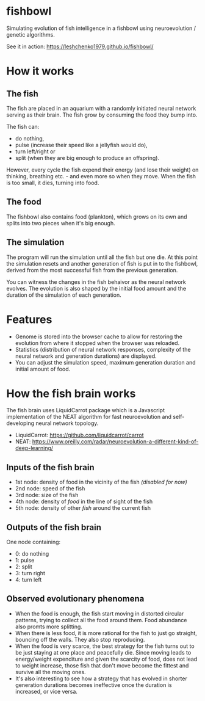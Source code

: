 # fishbowl
Simulating evolution of fish intelligence in a fishbowl using neuroevolution / genetic algorithms.

See it in action: https://leshchenko1979.github.io/fishbowl/

# How it works

## The fish
The fish are placed in an aquarium with a randomly initiated neural network serving as their brain. The fish grow by consuming the food they bump into. 

The fish can:
- do nothing, 
- pulse (increase their speed like a jellyfish would do), 
- turn left/right or 
- split (when they are big enough to produce an offspring). 

However, every cycle the fish expend their energy (and lose their weight) on thinking, breathing etc. - and even more so when they move. When the fish is too small, it dies, turning into food.

## The food

The fishbowl also contains food (plankton), which grows on its own and splits into two pieces when it's big enough.

## The simulation

The program will run the simulation until all the fish but one die. At this point the simulation resets and another generation of fish is put in to the fishbowl, derived from the most successful fish from the previous generation.

You can witness the changes in the fish behaivor as the neural network evolves. The evolution is also shaped by the initial food amount and the duration of the simulation of each generation.

# Features

- Genome is stored into the browser cache to allow for restoring the evolution from where it stopped when the browser was reloaded.
- Statistics (distribution of neural network responses, complexity of the neural network and generation durations) are displayed.
- You can adjust the simulation speed, maximum generation duration and initial amount of food.

# How the fish brain works

The fish brain uses LiquidCarrot package which is a Javascript implementation of the NEAT algorithm for fast neuroevolution and self-developing neural network topology.

- LiquidCarrot: https://github.com/liquidcarrot/carrot
- NEAT: https://www.oreilly.com/radar/neuroevolution-a-different-kind-of-deep-learning/

## Inputs of the fish brain
- 1st node: density of food in the vicinity of the fish *(disabled for now)*
- 2nd node: speed of the fish
- 3rd node: size of the fish
- 4th node: density of *food* in the line of sight of the fish
- 5th node: density of other *fish* around the current fish

## Outputs of the fish brain
One node containing:
- 0: do nothing
- 1: pulse
- 2: split
- 3: turn right
- 4: turn left

## Observed evolutionary phenomena
- When the food is enough, the fish start moving in distorted circular patterns, trying to collect all the food around them. Food abundance also promts more splitting.
- When there is less food, it is more rational for the fish to just go straight, bouncing off the walls. They also stop reproducing.
- When the food is very scarce, the best strategy for the fish turns out to be just staying at one place and peacefully die. Since moving leads to energy/weight expenditure and given the scarcity of food, does not lead to weight increase, those fish that don't move become the fittest and survive all the moving ones.
- It's also interesting to see how a strategy that has evolved in shorter generation durations becomes ineffective once the duration is increased, or vice versa.